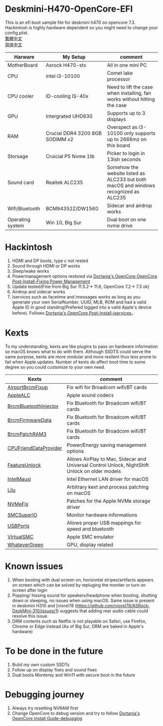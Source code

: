 # Deskmini-H470-OpenCore-EFI
This is an efi boot sample file for deskmini h470 on opencore 7.3.  
Hackintosh is highly hardware dependent so you might need to change your config.plist.  
[繁體中文](README_ZH-TW.md)  
[简体中文](README_zh-CN.md)

| Harware  |   My Setup |  comment |
|----------|-------------|------|
| MotherBoard |  Asrock H470-stx | All in one mini PC |
| CPU |    intel i3-10100   |   Comet lake processor |
| CPU cooler| ID-cooling IS-40x | Need to lift the case when installing, fan works without hitting the case|
| GPU | Intergrated UHD630 | Supports up to 3 displays |
| RAM |  Crucial DDR4 3200 8GB SODIMM x2 | Overspect as i3-10100 only supports up to 2666mz on this board |
| Storsage |    Cruicial P5 Nvme 1tb | Picker to login in 13ish seconds |
| Sound card | Realtek ALC235 | Somehow the website listed as ALC233 but both macOS and windows recognized as ALC235 | 
| Wifi/Bluetooth | BCM94352Z/DW1560 | Sidecar and airdrop works |
| Operating system | Win 10, Big Sur | Dual boot on one nvme drive |

# Hackintosh
1. HDMI and DP boots, type c not rested
2. Sound through HDMI or DP works
3. Sleep/wake works
4. Powermanagement options restored via [Dortania's OpenCore OpenCore Post-Install-Fixing Power Management](https://dortania.github.io/OpenCore-Post-Install/universal/pm.html)
5. Update tested(Fine from Big Sur 11.5.2-> 11.6, OpenCore 7.2-> 7.3 ok)
6. Airdrop and sidecar works
7. Iservices such as facetime and imessages works as long as you generate your own SerialNumber, UUID, MLB, ROM and had a valid Apple ID in good standing(Prefered logged into a valid Apple's device before). Follows [Dortania's OpenCore Post-Install-iservices](https://dortania.github.io/OpenCore-Post-Install/universal/iservices.html)。

# Kexts
To my understanding, kexts are like plugins to pass on hardware information so macOS knows what to do with them. Although SSDTS could serve the same purpose, kexts are more modular and more resilent thus less prone to fail when Apple updates. Number of kexts do affect boot time to some degree so you could customize to your own need.

| Kexts |      comment |
|----------|-------------|
| [AirportBrcmFixup](https://github.com/acidanthera/AirportBrcmFixup) | Fix wifi for Broadcom wifi/BT cards | 
| [AppleALC](https://github.com/acidanthera/AppleALC) | Apple sound codecs |   
| [BrcmBluetoothInjector](https://github.com/acidanthera/BrcmPatchRAM) | Fix Bluetooth for Broadcom wifi/BT cards | 
| [BrcmFirmwareData](https://github.com/acidanthera/BrcmPatchRAM) | Fix Bluetooth for Broadcom wifi/BT cards |
| [BrcmPatchRAM3](https://github.com/acidanthera/BrcmPatchRAM) |  Fix Bluetooth for Broadcom wifi/BT cards | 
| [CPUFriendDataProvider](https://github.com/stevezhengshiqi/one-key-cpufriend) | Power/Energy saving management options |
| [FeatureUnlock](https://github.com/acidanthera/FeatureUnlock) | Allows AirPlay to Mac, Sidecar and Universal Control Unlock, NightShift Unlock on older models | 
| [IntelMausi](https://github.com/acidanthera/IntelMausi) | Intel Ethernet LAN driver for macOS |
| [Lilu](https://github.com/acidanthera/Lilu) | Arbitrary kext and process patching on macOS |
| [NVMeFix](https://github.com/acidanthera/NVMeFix) |  Patches for the Apple NVMe storage driver | 
| [SMCSuperIO](https://github.com/acidanthera/VirtualSMC) |  Monitor hardware informations |
| [USBPorts](https://dortania.github.io/OpenCore-Post-Install/usb/) | Allows proper USB mappings for speed and bluetooth | 
| [VirtualSMC](https://github.com/acidanthera/VirtualSMC) | Apple SMC emulator |
| [WhateverGreen](https://github.com/acidanthera/WhateverGreen) | GPU, display related | 

# Known issues
1. When booting with dual screen on, horizontal stripes/artifacts appears on screen which can be solved by repluging the moniter or turn on screen after login
2. Popping/ hissing sound for speakers/headphone when booting, shutting down or sleeping, no issues when using macOS. Same issue is present in deskmini H310 and [viorel78 (https://github.com/viorel78/ASRock-DeskMini-310/issues/1) suggests that adding rear audio cable could resolve this issue.
3. DRM contents such as Netflix is not playable on Safari, use Firefox, Chrome or Edge instead.(As of Big Sur, DRM are baked in Apple's hardware)

# To be done in the future
1. Bulid my own custom SSDTs
2. Follow up on display fixes and sound fixes
3. Dual boots Monterey and Win11 with secure boot in the future

# Debugging journey
1. Always try resetting NVRAM first
2. Change OpenCore to debug version and try to follow [Dortania's OpenCore Install Guide-debugging](https://dortania.github.io/OpenCore-Install-Guide/troubleshooting/debug.html)
